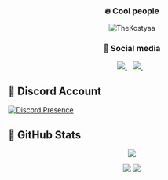 <h3 align="center">🔥 Cool people </h3>
<p align='center'>
<img src="https://komarev.com/ghpvc/?username=kostyaaaaa&label=Ziyaretçi%20Sayısı&color=blueviolet&style=for-the-badge" alt="TheKostyaa"/>
</p>
<h3 align="center">🌟 Social media </h3>
<p align='center'>
<a href="https://discord.gg/serendia">
<img src= "https://img.shields.io/badge/Discord%20-7289DA.svg?&amp;style=for-the-badge&amp;logo=discord&amp;logoColor=white"/> </a>&nbsp;&nbsp;
<a href="https://github.com/TheKostyaa">
<img src= "https://img.shields.io/badge/Github%20-171515.svg?&amp;style=for-the-badge&amp;logo=github&amp;logoColor=white"/> </a>&nbsp;&nbsp;
</p>

## 🐉 Discord Account
[![Discord Presence](https://lanyard-profile-readme.vercel.app/api/1152554978163040328?hideDiscrim=true)](https://discord.com/users/1152554978163040328)

## 🍷 GitHub Stats
<p align = 'center'>
    <img src='https://github-readme-streak-stats.herokuapp.com/?user=TheKostyaa&theme=gotham&hide_border=true'>
</p>
<p align = 'center'>
    <img src='https://github-readme-stats.vercel.app/api?username=TheKostyaa&count_private=true&include_all_commits=true&show_icons=true&theme=gotham&hide_border=true&line_height=27'/>
    <img src='https://github-readme-stats.vercel.app/api/top-langs/?username=TheKostyaa&show_icons=true&hide=php,html,typescript,css,markdown,python&theme=gotham&line_height=27&hide_border=true'/>
</p>

